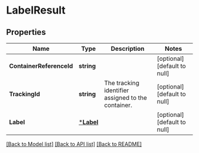 # LabelResult

## Properties
Name | Type | Description | Notes
------------ | ------------- | ------------- | -------------
**ContainerReferenceId** | **string** |  | [optional] [default to null]
**TrackingId** | **string** | The tracking identifier assigned to the container. | [optional] [default to null]
**Label** | [***Label**](Label.md) |  | [optional] [default to null]

[[Back to Model list]](../README.md#documentation-for-models) [[Back to API list]](../README.md#documentation-for-api-endpoints) [[Back to README]](../README.md)

